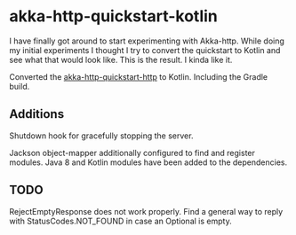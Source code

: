 # akka-http-quickstart-kotlin

I have finally got around to start experimenting with Akka-http. 
While doing my initial experiments I thought I try to convert the quickstart to Kotlin and see what that would look like.
This is the result. I kinda like it.

Converted the [akka-http-quickstart-http](https://developer.lightbend.com/guides/akka-http-quickstart-java/) to Kotlin.
Including the Gradle build.

## Additions

Shutdown hook for gracefully stopping the server.

Jackson object-mapper additionally configured to find and register modules.
Java 8 and Kotlin modules have been added to the dependencies.

## TODO
RejectEmptyResponse does not work properly. 
Find a general way to reply with StatusCodes.NOT_FOUND in case an Optional is empty. 